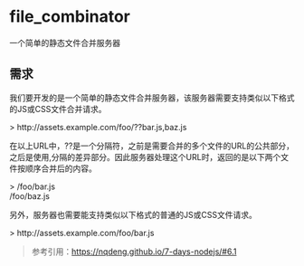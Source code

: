 # file_combinator
一个简单的静态文件合并服务器
## 需求
<p>我们要开发的是一个简单的静态文件合并服务器，该服务器需要支持类似以下格式的JS或CSS文件合并请求。</p>
> http://assets.example.com/foo/??bar.js,baz.js <br>
<p>在以上URL中，??是一个分隔符，之前是需要合并的多个文件的URL的公共部分，之后是使用,分隔的差异部分。因此服务器处理这个URL时，返回的是以下两个文件按顺序合并后的内容。</p>
> /foo/bar.js<br>/foo/baz.js
<p>另外，服务器也需要能支持类似以下格式的普通的JS或CSS文件请求。</p>
> http://assets.example.com/foo/bar.js

> 参考引用：https://nqdeng.github.io/7-days-nodejs/#6.1
